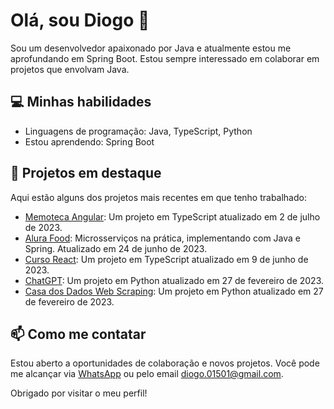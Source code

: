 # Olá, sou Diogo 👋

Sou um desenvolvedor apaixonado por Java e atualmente estou me aprofundando em Spring Boot. Estou sempre interessado em colaborar em projetos que envolvam Java.

## 💻 Minhas habilidades

- Linguagens de programação: Java, TypeScript, Python
- Estou aprendendo: Spring Boot

## 🌱 Projetos em destaque

Aqui estão alguns dos projetos mais recentes em que tenho trabalhado:

- [Memoteca Angular](https://github.com/diogo2806/memoteca-angular): Um projeto em TypeScript atualizado em 2 de julho de 2023.
- [Alura Food](https://github.com/diogo2806/alura-food): Microsserviços na prática, implementando com Java e Spring. Atualizado em 24 de junho de 2023.
- [Curso React](https://github.com/diogo2806/cursoReact): Um projeto em TypeScript atualizado em 9 de junho de 2023.
- [ChatGPT](https://github.com/diogo2806/chatgpt): Um projeto em Python atualizado em 27 de fevereiro de 2023.
- [Casa dos Dados Web Scraping](https://github.com/diogo2806/casadosdadosWebScraping): Um projeto em Python atualizado em 27 de fevereiro de 2023.

## 📫 Como me contatar

Estou aberto a oportunidades de colaboração e novos projetos. Você pode me alcançar via [WhatsApp](https://wa.me/5521967081952) ou pelo email diogo.01501@gmail.com.

Obrigado por visitar o meu perfil!
